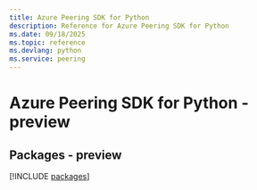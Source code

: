 ```yaml
---
title: Azure Peering SDK for Python
description: Reference for Azure Peering SDK for Python
ms.date: 09/18/2025
ms.topic: reference
ms.devlang: python
ms.service: peering
---
```

# Azure Peering SDK for Python - preview
## Packages - preview
[!INCLUDE [packages](peering-index.md)]